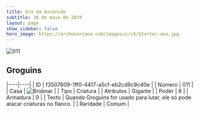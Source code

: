 ```yaml
---
title: Era da Ascensão
subtitle: 30 de maio de 2019
layout: page
show_sidebar: false
hero_image: https://archonarcana.com/images/c/c6/Starter-aoa.jpg
---
```


![011](https://cdn.keyforgegame.com/media/card_front/pt/435_011_3R8R8F7CQQVJ_pt.png)

## Groguins

|----|----|
| ID | f3507609-1ff0-4417-a5cf-eb2cd9c9c40e |
| Número | 011 |
| Casa | ![Brobnar](https://archonarcana.com/images/thumb/e/e0/Brobnar.png/22px-Brobnar.png "Brobnar") |
| Tipo | Criatura |
| Atributos | Gigante |
| Poder | 8 |
| Armadura | 0 |
| Texto | Quando Groguins for usado para lutar, ele só pode atacar criaturas no flanco. |
| Raridade | Comum |
